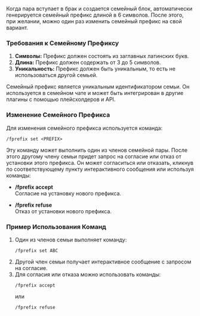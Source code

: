 Когда пара вступает в брак и создается семейный блок, автоматически генерируется семейный префикс длиной в 6 символов. После этого, при желании, можно один раз изменить семейный префикс на свой вариант.

### Требования к Семейному Префиксу

1. **Символы:** Префикс должен состоять из заглавных латинских букв.
2. **Длина:** Префикс должен содержать от 3 до 5 символов.
3. **Уникальность:** Префикс должен быть уникальным, то есть не использоваться другой семьей.

Семейный префикс является уникальным идентификатором семьи. Он используется в семейном чате и может быть интегрирован в другие плагины с помощью плейсхолдеров и API.

### Изменение Семейного Префикса

Для изменения семейного префикса используется команда:

```
/fprefix set <PREFIX>
```

Эту команду может выполнить один из членов семейной пары. После этого другому члену семьи придет запрос на согласие или отказ от установки этого префикса. Он может согласиться или отказать, кликнув по соответствующему пункту интерактивного сообщения или используя команды:

- **/fprefix accept**  
  Согласие на установку нового префикса.

- **/fprefix refuse**  
  Отказ от установки нового префикса.

### Пример Использования Команд

1. Один из членов семьи выполняет команду:
   ```
   /fprefix set ABC
   ```
2. Другой член семьи получает интерактивное сообщение с запросом на согласие.
3. Для согласия или отказа можно использовать команды:
   ```
   /fprefix accept
   ```
   или
   ```
   /fprefix refuse
   ```